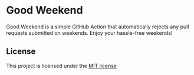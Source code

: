 # Good Weekend

Good Weekend is a simple GitHub Action that automatically rejects any pull requests submitted on weekends. Enjoy your hassle-free weekends!

## License

This project is licensed under the [MIT license](LICENSE)